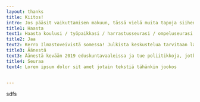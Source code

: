```yaml
---
layout: thanks
title: Kiitos!
intro: Jos pääsit vaikuttamisen makuun, tässä vielä muita tapoja siihen
title1: Haasta
text1: Haasta koulusi / työpaikkasi / harrastusseurasi / ompeluseurasi / pubivisaseurueesi / päiväkotisi / puskaradiosi / vanhainkotisi / järjestösi / seurakuntasi / taloyhtiösi / kirjekaverisi / bändikerhosi / lähikauppasi / urheilujärjestösi / avantouintiseurasi / baarikoplasi / bingokerhosi / opiskelijajärjestösi / lukupiirisi / kuorosi / someyhteisösi / uimakoulusi / saunaseurasi mukaan veivaamaan!
title2: Jaa
text2: Kerro Ilmastoveivistä somessa! Julkista keskustelua tarvitaan laajemman tason vaikuttavien ratkaisujen aikaansaamiseksi
title3: Äänestä
text3: Äänestä kevään 2019 eduskuntavaaleissa ja tue poliitikkoja, jotka ovat sitoutuneet ilmaston lämpenemisen hillitsemiseen. Lähetä ehdokkaallesi linkki Ilmastoveivi- kampanjaan ja kysy onko hän sitoutunut sen tavoitteisiin. Vastuu ei ole pelkästään yksilöillä, vaan poliittisessa päätöksenteossa, johon sinäkin voit vaikuttaa.
title4: Seuraa
text4: Lorem ipsum dolor sit amet jotain tekstiä tähänkin jookos


---
```


sdfs
